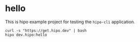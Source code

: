 # hello

This is hipo example project for testing the `hipo-cli` application.

```shell
curl -s "https://get.hipo.dev" | bash
hipo dev.hipo:hello
```
